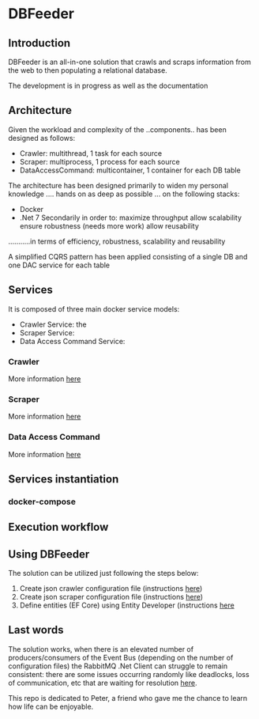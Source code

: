 # DBFeeder

## Introduction

DBFeeder is an all-in-one solution that crawls and scraps information from the web to then populating a relational database.

The development is in progress as well as the documentation

## Architecture

Given the workload and complexity of the ..components.. has been designed as follows:

- Crawler: multithread, 1 task for each source
- Scraper: multiprocess, 1 process for each source
- DataAccessCommand: multicontainer, 1 container for each DB table


The architecture has been designed primarily to widen my personal knowledge .... hands on as deep as possible ... on the following stacks:
- Docker
- .Net 7
Secondarily in order to:
maximize throughput
allow scalability
ensure robustness (needs more work)
allow reusability


...........in terms of efficiency, robustness, scalability and reusability

A simplified CQRS pattern has been applied consisting of a single DB and one DAC service for each table

## Services

It is composed of three main docker service models:

- Crawler Service: the 
- Scraper Service:
- Data Access Command Service: 



### Crawler

More information [here](https://github.com/dapalex/DBFeeder/CrawlerService)

### Scraper

More information [here](https://github.com/dapalex/DBFeeder/ScraperService)

### Data Access Command

More information [here](https://github.com/dapalex/DBFeeder/DACService)

## Services instantiation

### docker-compose


## Execution workflow

## Using DBFeeder

The solution can be utilized just following the steps below:

1) Create json crawler configuration file (instructions [here](https://github.com/dapalex/DBFeeder/CrawlerService/configs/README.md))
2) Create json scraper configuration file (instructions [here](https://github.com/dapalex/DBFeeder/ScraperService/configs/README.md))
3) Define entities (EF Core) using Entity Developer (instructions [here]((https://github.com/dapalex/DBFeeder/DBFeederEntity/README.md))


## Last words

The solution works, when there is an elevated number of producers/consumers of the Event Bus (depending on the number of configuration files) the RabbitMQ .Net Client can struggle to remain consistent:
there are some issues occurring randomly like deadlocks, loss of communication, etc that are waiting for resolution [here](https://soiaofioe).

This repo is dedicated to Peter, a friend who gave me the chance to learn how life can be enjoyable.